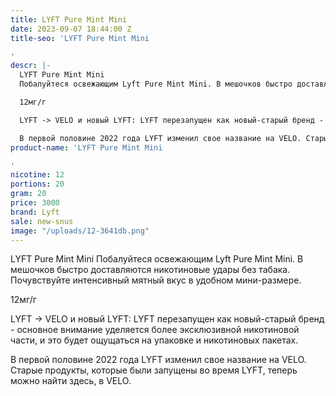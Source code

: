 ```yaml
---
title: LYFT Pure Mint Mini
date: 2023-09-07 18:44:00 Z
title-seo: 'LYFT Pure Mint Mini

'
descr: |-
  LYFT Pure Mint Mini
  Побалуйтеся освежающим Lyft Pure Mint Mini. В мешочков быстро доставляются никотиновые удары без табака. Почувствуйте интенсивный мятный вкус в удобном мини-размере.

  12мг/г

  LYFT -> VELO и новый LYFT: LYFT перезапущен как новый-старый бренд - основное внимание уделяется более эксклюзивной никотиновой части, и это будет ощущаться на упаковке и никотиновых пакетах.

  В первой половине 2022 года LYFT изменил свое название на VELO. Старые продукты, которые были запущены во время LYFT, теперь можно найти здесь, в VELO.
product-name: 'LYFT Pure Mint Mini

'
nicotine: 12
portions: 20
gram: 20
price: 3000
brand: Lyft
sale: new-snus
image: "/uploads/12-3641db.png"
---
```


LYFT Pure Mint Mini
Побалуйтеся освежающим Lyft Pure Mint Mini. В мешочков быстро доставляются никотиновые удары без табака. Почувствуйте интенсивный мятный вкус в удобном мини-размере.

12мг/г

LYFT -> VELO и новый LYFT: LYFT перезапущен как новый-старый бренд - основное внимание уделяется более эксклюзивной никотиновой части, и это будет ощущаться на упаковке и никотиновых пакетах.

В первой половине 2022 года LYFT изменил свое название на VELO. Старые продукты, которые были запущены во время LYFT, теперь можно найти здесь, в VELO.
